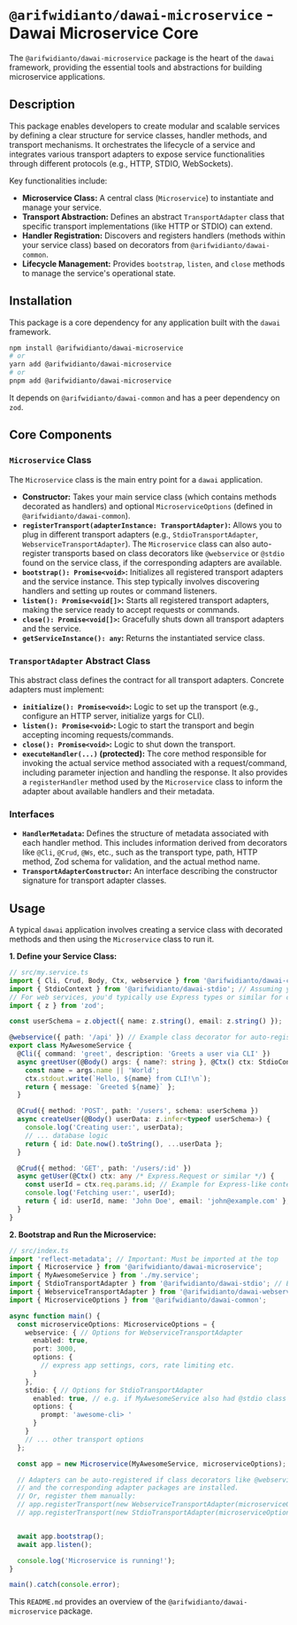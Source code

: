 # `@arifwidianto/dawai-microservice` - Dawai Microservice Core

The `@arifwidianto/dawai-microservice` package is the heart of the `dawai` framework, providing the essential tools and abstractions for building microservice applications.

## Description

This package enables developers to create modular and scalable services by defining a clear structure for service classes, handler methods, and transport mechanisms. It orchestrates the lifecycle of a service and integrates various transport adapters to expose service functionalities through different protocols (e.g., HTTP, STDIO, WebSockets).

Key functionalities include:
*   **Microservice Class:** A central class (`Microservice`) to instantiate and manage your service.
*   **Transport Abstraction:** Defines an abstract `TransportAdapter` class that specific transport implementations (like HTTP or STDIO) can extend.
*   **Handler Registration:** Discovers and registers handlers (methods within your service class) based on decorators from `@arifwidianto/dawai-common`.
*   **Lifecycle Management:** Provides `bootstrap`, `listen`, and `close` methods to manage the service's operational state.

## Installation

This package is a core dependency for any application built with the `dawai` framework.

```bash
npm install @arifwidianto/dawai-microservice
# or
yarn add @arifwidianto/dawai-microservice
# or
pnpm add @arifwidianto/dawai-microservice
```
It depends on `@arifwidianto/dawai-common` and has a peer dependency on `zod`.

## Core Components

### `Microservice` Class

The `Microservice` class is the main entry point for a `dawai` application.
*   **Constructor:** Takes your main service class (which contains methods decorated as handlers) and optional `MicroserviceOptions` (defined in `@arifwidianto/dawai-common`).
*   **`registerTransport(adapterInstance: TransportAdapter)`:** Allows you to plug in different transport adapters (e.g., `StdioTransportAdapter`, `WebserviceTransportAdapter`). The `Microservice` class can also auto-register transports based on class decorators like `@webservice` or `@stdio` found on the service class, if the corresponding adapters are available.
*   **`bootstrap(): Promise<void>`:** Initializes all registered transport adapters and the service instance. This step typically involves discovering handlers and setting up routes or command listeners.
*   **`listen(): Promise<void[]>`:** Starts all registered transport adapters, making the service ready to accept requests or commands.
*   **`close(): Promise<void[]>`:** Gracefully shuts down all transport adapters and the service.
*   **`getServiceInstance(): any`:** Returns the instantiated service class.

### `TransportAdapter` Abstract Class

This abstract class defines the contract for all transport adapters. Concrete adapters must implement:
*   **`initialize(): Promise<void>`:** Logic to set up the transport (e.g., configure an HTTP server, initialize yargs for CLI).
*   **`listen(): Promise<void>`:** Logic to start the transport and begin accepting incoming requests/commands.
*   **`close(): Promise<void>`:** Logic to shut down the transport.
*   **`executeHandler(...)` (protected):** The core method responsible for invoking the actual service method associated with a request/command, including parameter injection and handling the response.
It also provides a `registerHandler` method used by the `Microservice` class to inform the adapter about available handlers and their metadata.

### Interfaces

*   **`HandlerMetadata`:** Defines the structure of metadata associated with each handler method. This includes information derived from decorators like `@Cli`, `@Crud`, `@Ws`, etc., such as the transport type, path, HTTP method, Zod schema for validation, and the actual method name.
*   **`TransportAdapterConstructor`:** An interface describing the constructor signature for transport adapter classes.

## Usage

A typical `dawai` application involves creating a service class with decorated methods and then using the `Microservice` class to run it.

**1. Define your Service Class:**
```typescript
// src/my.service.ts
import { Cli, Crud, Body, Ctx, webservice } from '@arifwidianto/dawai-common';
import { StdioContext } from '@arifwidianto/dawai-stdio'; // Assuming you might use STDIO
// For web services, you'd typically use Express types or similar for context if needed.
import { z } from 'zod';

const userSchema = z.object({ name: z.string(), email: z.string() });

@webservice({ path: '/api' }) // Example class decorator for auto-registration
export class MyAwesomeService {
  @Cli({ command: 'greet', description: 'Greets a user via CLI' })
  async greetUser(@Body() args: { name?: string }, @Ctx() ctx: StdioContext) {
    const name = args.name || 'World';
    ctx.stdout.write(`Hello, ${name} from CLI!\n`);
    return { message: `Greeted ${name}` };
  }

  @Crud({ method: 'POST', path: '/users', schema: userSchema })
  async createUser(@Body() userData: z.infer<typeof userSchema>) {
    console.log('Creating user:', userData);
    // ... database logic
    return { id: Date.now().toString(), ...userData };
  }

  @Crud({ method: 'GET', path: '/users/:id' })
  async getUser(@Ctx() ctx: any /* Express.Request or similar */) {
    const userId = ctx.req.params.id; // Example for Express-like context
    console.log('Fetching user:', userId);
    return { id: userId, name: 'John Doe', email: 'john@example.com' };
  }
}
```

**2. Bootstrap and Run the Microservice:**
```typescript
// src/index.ts
import 'reflect-metadata'; // Important: Must be imported at the top
import { Microservice } from '@arifwidianto/dawai-microservice';
import { MyAwesomeService } from './my.service';
import { StdioTransportAdapter } from '@arifwidianto/dawai-stdio'; // Example adapter
import { WebserviceTransportAdapter } from '@arifwidianto/dawai-webservice'; // Example adapter
import { MicroserviceOptions } from '@arifwidianto/dawai-common';

async function main() {
  const microserviceOptions: MicroserviceOptions = {
    webservice: { // Options for WebserviceTransportAdapter
      enabled: true,
      port: 3000,
      options: {
        // express app settings, cors, rate limiting etc.
      }
    },
    stdio: { // Options for StdioTransportAdapter
      enabled: true, // e.g. if MyAwesomeService also had @stdio class decorator
      options: {
        prompt: 'awesome-cli> '
      }
    }
    // ... other transport options
  };

  const app = new Microservice(MyAwesomeService, microserviceOptions);

  // Adapters can be auto-registered if class decorators like @webservice are used
  // and the corresponding adapter packages are installed.
  // Or, register them manually:
  // app.registerTransport(new WebserviceTransportAdapter(microserviceOptions, app.getServiceInstance()));
  // app.registerTransport(new StdioTransportAdapter(microserviceOptions, app.getServiceInstance()));


  await app.bootstrap();
  await app.listen();

  console.log('Microservice is running!');
}

main().catch(console.error);
```

This `README.md` provides an overview of the `@arifwidianto/dawai-microservice` package.
